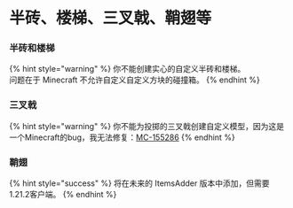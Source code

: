 # 半砖、楼梯、三叉戟、鞘翅等

### 半砖和楼梯

{% hint style="warning" %}
你不能创建实心的自定义半砖和楼梯。\
问题在于 Minecraft 不允许自定义自定义方块的碰撞箱。
{% endhint %}

### 三叉戟

{% hint style="warning" %}
你不能为投掷的三叉戟创建自定义模型，因为这是一个Minecraft的bug，我无法修复：[MC-155286](https://bugs.mojang.com/browse/MC-155286)
{% endhint %}

### 鞘翅

{% hint style="success" %}
将在未来的 ItemsAdder 版本中添加，但需要1.21.2客户端。
{% endhint %}
